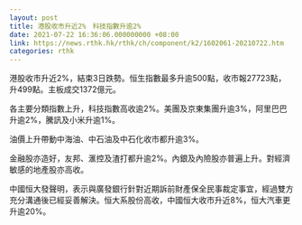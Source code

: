 ```yaml
---
layout: post
title: 港股收市升近2%　科技指數升逾2%
date: 2021-07-22 16:36:06.000000000 +08:00
link: https://news.rthk.hk/rthk/ch/component/k2/1602061-20210722.htm
categories: rthk
---
```


港股收市升近2%，結束3日跌勢。恒生指數最多升逾500點，收市報27723點，升499點。主板成交1372億元。

各主要分類指數上升，科技指數高收逾2%。美團及京東集團升逾3%，阿里巴巴升逾2%，騰訊及小米升逾1%。

油價上升帶動中海油、中石油及中石化收市都升逾3%。

金融股亦造好，友邦、滙控及渣打都升逾2%。內銀及內險股亦普遍上升。對經濟敏感的地產股亦高收。

中國恒大發聲明，表示與廣發銀行針對近期訴前財產保全民事裁定事宜，經過雙方充分溝通後已經妥善解決。恒大系股份高收，中國恒大收市升近8%，恒大汽車更升逾20%。

